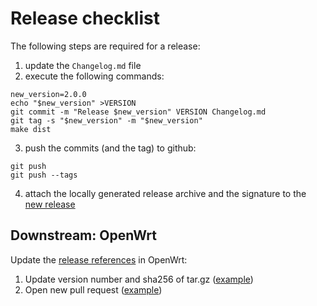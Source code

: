 # Release checklist

The following steps are required for a release:

1. update the `Changelog.md` file
2. execute the following commands:
```shell
new_version=2.0.0
echo "$new_version" >VERSION
git commit -m "Release $new_version" VERSION Changelog.md
git tag -s "$new_version" -m "$new_version"
make dist
```
3. push the commits (and the tag) to github:
```shell
git push
git push --tags
```
4. attach the locally generated release archive and the signature to the
   [new release](https://github.com/munin-monitoring/muninlite/releases/)


## Downstream: OpenWrt

Update the
[release references](https://github.com/openwrt/packages/blob/master/admin/muninlite/Makefile)
in OpenWrt:

1. Update version number and sha256 of tar.gz ([example](https://github.com/openwrt/packages/pull/13717/commits/0f4db441b82a257252b775b1fee6de1737295bdc))
2. Open new pull request ([example](https://github.com/openwrt/packages/pull/13717))
